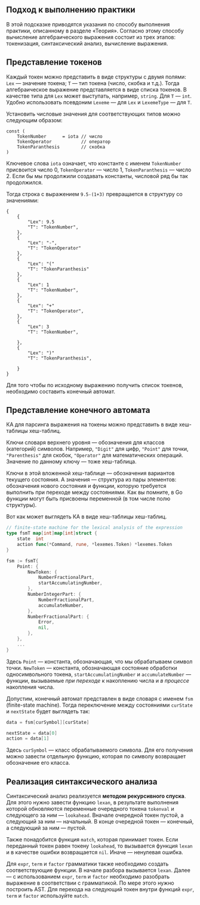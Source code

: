 ## Подход к выполнению практики

В этой подсказке приводятся указания по способу выполнения практики, описанному в разделе «Теория». Согласно этому способу вычисление алгебраического выражения состоит из трех этапов: токенизация, синтаксический анализ, вычисление выражения.

## Представление токенов

Каждый токен можно представить в виде структуры с двумя полями: `Lex` — значение токена; `T` — тип токена (число, скобка и т.д.). Тогда алгебраическое выражение представляется в виде списка токенов. В качестве типа для `Lex` может выступать, например, `string`. Для `T` — `int`. Удобно использовать псевдоним `Lexeme` — для `Lex` и `LexemeType` — для `T`.

Установить числовые значения для соответствующих типов можно следующим образом:

```golang
const (
	TokenNumber      = iota // число
	TokenOperator           // оператор
	TokenParanthesis        // скобка
)
```

Ключевое слова `iota` означает, что константе с именем `TokenNumber` присвоится число 0, `TokenOperator` — число 1, `TokenParanthesis` — число 2. Если бы мы продолжили создавать константы, числовой ряд бы так продолжился. 

Тогда строка с выражением `9.5-(1+3)` превращается в структуру со значениями:

```
{
    {
        "Lex": 9.5
        "T": "TokenNumber",
    },
    {
        "Lex": "-",
        "T": "TokenOperator"
    },
    {
        "Lex": "("
        "T": "TokenParanthesis"
    },
    {
        "Lex": 1
        "T": "TokenNumber",
    },
    {
        "Lex": "+"
        "T": "TokenOperator",
    },
    {
        "Lex": 3    
        "T": "TokenNumber",
        
    },
    {
        "Lex": ")"
        "T": "TokenParanthesis",
        
    }
}
```

Для того чтобы по исходному выражению получить список токенов, необходимо составить конечный автомат.

## Представление конечного автомата

КА для парсинга выражения на токены можно представить в виде хеш-таблицы хеш-таблиц.

Ключи словаря верхнего уровня — обозначения для классов (категорий) символов. Например, `"Digit"` для цифр, `"Point"` для точки, `"Parenthesis"` для скобок, `"Operator"` для математических операций. Значение по данному ключу — тоже хеш-таблица.

Ключи в этой вложенной хеш-таблице  — обозначения вариантов текущего состояния. А значения — структура из пары элементов: обозначения нового состояния и функции, которую требуется выполнить при переходе между состояниями. Как вы помните, в Go функции могут быть присвоены переменной (в том числе полю структуры).

Вот как может выглядеть КА в виде хеш-таблицы хеш-таблиц.

```go
// finite-state machine for the lexical analysis of the expression
type fsmT map[int]map[int]struct {
	state  int
	action func(*Command, rune, *lexemes.Token) *lexemes.Token
}

fsm := fsmT{
    Point: {
        NewToken: {
            NumberFractionalPart,
            startAccumulatingNumber,
        },
        NumberIntegerPart: {
            NumberFractionalPart,
            accumulateNumber,
        },
        NumberFractionalPart: {
            Error,
            nil,
        },
	},
    ...
}
```

Здесь `Point` — константа, обозначающая, что мы обрабатываем символ точки. `NewToken` — константа, обозначающая состояние обработки односимвольного токена, `startAccumulatingNumber` и `accumulateNumber` — функции, вызываемые *при переходе* к накоплению числа и *в процессе* накопления числа.

Допустим, конечный автомат представлен в виде словаря с именем `fsm` (finite-state machine). Тогда переключение между состояниями `curState` и `nextState` будет выглядеть так:

```go
data = fsm[curSymbol][curState]

nextState = data[0]
action = data[1]
```

Здесь `curSymbol` — класс обрабатываемого символа. Для его получения можно завести отдельную функцию, которая по символу возвращает обозначение его класса. 

## Реализация синтаксического анализа
Синтаксический анализ реализуется **методом рекурсивного спуска**. Для этого нужно завести функцию `lexan`, в результате выполнения которой обновляются переменные очередного токена `tokenval` и следующего за ним — `lookahead`. Вначале очередной токен пустой, а следующий за ним — начальный. В конце очередной токен —  конечный, а следующий за ним — пустой. 

Также понадобится функция `match`, которая принимает токен. Если переданный токен равен токену `lookahead`, то вызывается функция `lexan` и в качестве ошибки возвращается `nil`. Иначе — ненулевая ошибка. 

Для `expr`, `term` и `factor` грамматики также необходимо создать соответствующие функции. В начале разбора вызывается `lexan`. Далее — с использованием `expr`, `term` и `factor` необходимо разобрать выражение в соответствии с грамматикой. По мере этого нужно построить AST. Для перехода на следующий токен внутри функций `expr`, `term` и `factor` используйте `match`.
